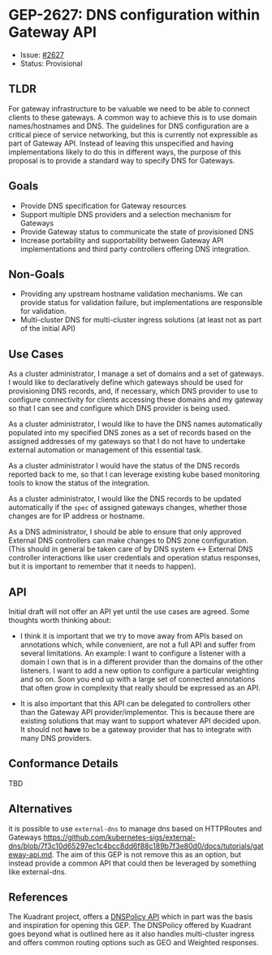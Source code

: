# GEP-2627: DNS configuration within Gateway API

* Issue: [#2627](https://github.com/kubernetes-sigs/gateway-api/issues/2627)
* Status: Provisional

## TLDR

For gateway infrastructure to be valuable we need to be able to connect clients to these gateways. A common way to achieve this is to use domain names/hostnames and DNS. The guidelines for DNS configuration are a critical piece of service networking, but this is currently not expressible as part of Gateway API. Instead of leaving this unspecified and having implementations likely to do this in different ways, the purpose of this proposal is to provide a standard way to specify DNS for Gateways.

## Goals
* Provide DNS specification for Gateway resources
* Support multiple DNS providers and a selection mechanism for Gateways
* Provide Gateway status to communicate the state of provisioned DNS
* Increase portability and supportability between Gateway API implementations and third party controllers offering DNS integration.

## Non-Goals

* Providing any upstream hostname validation mechanisms. We can provide status for validation failure, but implementations are responsible for validation.
* Multi-cluster DNS for multi-cluster ingress solutions (at least not as part of the initial API)

## Use Cases

As a cluster administrator, I manage a set of domains and a set of gateways. I would like to declaratively define which gateways should be used for provisioning DNS records, and, if necessary, which DNS provider to use to configure connectivity for clients accessing these domains and my gateway so that I can see and configure which DNS provider is being used.

As a cluster administrator, I would like to have the DNS names automatically populated into my specified DNS zones as a set of records based on the assigned addresses of my gateways so that I do not have to undertake external automation or management of this essential task.

As a cluster administrator I would have the status of the DNS records reported back to me, so that I can leverage existing kube based monitoring tools to know the status of the integration.

As a cluster administrator, I would like the DNS records to be updated automatically if the `spec` of assigned gateways changes, whether those changes are for IP address or hostname. 

As a DNS administrator, I should be able to ensure that only approved External DNS controllers can make changes to DNS zone configuration. (This should in general be taken care of by DNS system <-> External DNS controller interactions like user credentials and operation status responses, but it is important to remember that it needs to happen).

## API

Initial draft will not offer an API yet until the use cases are agreed. Some thoughts worth thinking about: 
- I think it is important that we try to move away from APIs based on annotations which, while convenient, are not a full API and suffer from several limitations. An example: I want to configure a listener with a domain I own that is in a different provider than the domains of the other listeners. I want to add a new option to configure a particular weighting and so on. Soon you end up with a large set of connected annotations that often grow in complexity that really should be expressed as an API.

- It is also important that this API can be delegated to controllers other than the Gateway API provider/implementor. This is because there are existing solutions that may want to support whatever API decided upon. It should not **have** to be a gateway provider that has to integrate with many DNS providers. 

## Conformance Details

TBD

## Alternatives

it is possible to use `external-dns` to manage dns based on HTTPRoutes and Gateways https://github.com/kubernetes-sigs/external-dns/blob/7f3c10d65297ec1c4bcc8dd6f88c189b7f3e80d0/docs/tutorials/gateway-api.md. The aim of this GEP is not remove this as an option, but instead provide a common API that could then be leveraged by something like external-dns. 


## References

The Kuadrant project, offers a [DNSPolicy API](https://docs.kuadrant.io/1.2.x/kuadrant-operator/doc/reference/dnspolicy/#dnspolicy) which in part was the basis and inspiration for opening this GEP. The DNSPolicy offered by Kuadrant goes beyond what is outlined here as it also handles multi-cluster ingress and offers common routing options such as GEO and Weighted responses. 